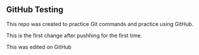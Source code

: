 ## GitHub Testing

This repo was created to practice Git commands and practice using GitHub. 

This is the first change after pushhing for the first time. 

This was edited on GitHub
